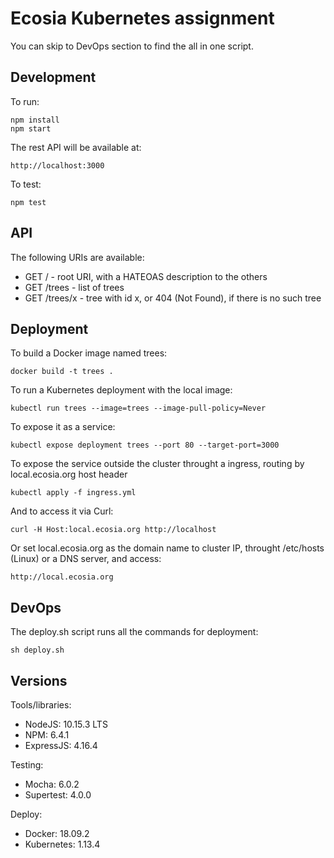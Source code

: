# Ecosia Kubernetes assignment

You can skip to DevOps section to find the all in one script.

## Development

To run:

    npm install
    npm start

The rest API will be available at:

    http://localhost:3000

To test:

    npm test

## API

The following URIs are available:

- GET / - root URI, with a HATEOAS description to the others
- GET /trees - list of trees
- GET /trees/x - tree with id x, or 404 (Not Found), if there is no such tree

## Deployment

To build a Docker image named trees:

    docker build -t trees .

To run a Kubernetes deployment with the local image:

    kubectl run trees --image=trees --image-pull-policy=Never

To expose it as a service:

    kubectl expose deployment trees --port 80 --target-port=3000

To expose the service outside the cluster throught a ingress, routing by local.ecosia.org host header

    kubectl apply -f ingress.yml

And to access it via Curl:

    curl -H Host:local.ecosia.org http://localhost

Or set local.ecosia.org as the domain name to cluster IP, throught /etc/hosts (Linux) or a DNS server, and access:

    http://local.ecosia.org

## DevOps

The deploy.sh script runs all the commands for deployment:

    sh deploy.sh

## Versions

Tools/libraries:

- NodeJS: 10.15.3 LTS
- NPM: 6.4.1
- ExpressJS: 4.16.4

Testing:

- Mocha: 6.0.2
- Supertest: 4.0.0

Deploy:

- Docker: 18.09.2
- Kubernetes: 1.13.4
